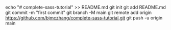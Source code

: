 echo "# complete-sass-tutorial" >> README.md
git init
git add README.md
git commit -m "first commit"
git branch -M main
git remote add origin https://github.com/bjmczhang/complete-sass-tutorial.git
git push -u origin main

